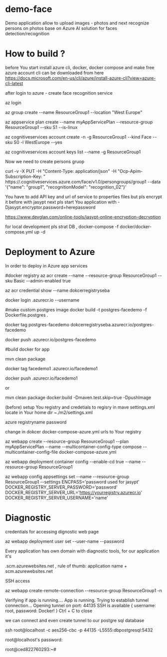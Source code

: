 # demo-face
Demo application allow to upload images - photos and next recognize persons on photos base on Azure AI solution for faces detection/recognition 


# How to build ?
before You start install azure cli, docker, docker compose and make free azure account 
cli can be downloaded from here 
https://docs.microsoft.com/en-us/cli/azure/install-azure-cli?view=azure-cli-latest 


after login to azure - create face recognition service 

az login

az group create --name ResourceGroup1 --location "West Europe"

az appservice plan create --name myAppServicePlan --resource-group ResourceGroup1 --sku S1 --is-linux

az cognitiveservices account create -n <name> -g ResourceGroup1 --kind Face --sku S0 -l WestEurope --yes

az cognitiveservices account keys list --name <name> -g ResourceGroup1 

Now we need to create persons gruop

curl -v -X PUT -H "Content-Type: application/json" -H "Ocp-Apim-Subscription-Key: <here You api key>" https://<name>.cognitiveservices.azure.com/face/v1.0/persongroups/group1 --data '{"name": "group1", "recognitionModel": "recognition_02"}'

You have  to add API key and url of service  to properties files but pls encrypt it before with jasypt 
next pls start You application with  -Djasypt.encryptor.password=herepassword

https://www.devglan.com/online-tools/jasypt-online-encryption-decryption


for local development pls strat DB , docker-compose -f docker/docker-compose.yml up -d


# Deployment to Azure


In order to deploy in Azure app services

#docker registry
az acr create --name <your docker registry> --resource-group ResourceGroup1 --sku Basic --admin-enabled true 

az acr credential show --name dokcerregistryseba

docker login <your docker registry>.azurecr.io --username <your docker registry>

#make custom postgres image
docker build  -t  postgres-facedemo -f Dockerfile.postgres .

docker tag postgres-facedemo dokcerregistryseba.azurecr.io/postgres-facedemo

docker push <your docker registry>.azurecr.io/postgres-facedemo


#build docker for app

mvn clean package 

docker tag facedemo1 <your docker registry>.azurecr.io/facedemo1

docker push <your docker registry>.azurecr.io/facedemo1

or 

mvn clean package docker:build -Dmaven.test.skip=true -DpushImage

(before) setup You registry and credetials to regisry in mave settings.xml locate in Your home dir ~./m2/settings.xml

<settings>
<servers>
<server>
    <id>azure</id>
    <username>registryname</username>
    <password>password</password>
</server>
</servers>
</settings>


change in dokcer docker-compose-azure.yml  urls to Your registry


az webapp create --resource-group ResourceGroup1 --plan myAppServicePlan --name <appname> --multicontainer-config-type compose --multicontainer-config-file docker-compose-azure.yml 

az webapp deployment container config --enable-cd true --name <appname>--resource-group ResourceGroup1

az webapp config appsettings set --name <appname> --resource-group ResourceGroup1 --settings ENCPASS='password used for jasypt' DOCKER_REGISTRY_SERVER_PASSWORD='password' DOCKER_REGISTRY_SERVER_URL='https://yourregistry.azurecr.io' DOCKER_REGISTRY_SERVER_USERNAME='name'

# Diagnostic


credentials for accessing dignostic web page 

az webapp deployment user set --user-name <name> --password <pass>

Every application has own domain with diagnostic tools, for our application it's 

<appname>.scm.azurewebsites.net , rule of thumb: application name + scm.azurewebsites.net

SSH access

az webapp create-remote-connection  --resource-group ResourceGroup1 -n <appname>

Verifying if app is running....
App is running. Trying to establish tunnel connection...
Opening tunnel on port: 44135
SSH is available { username: root, password: Docker! }
Ctrl + C to close

we can connect and even create tunnel to our postgre sql database

ssh root@localhost  -c aes256-cbc -p 44135 -L5555:dbpostgresql:5432 

root@localhost's password: 

root@ced822760293:~#  
